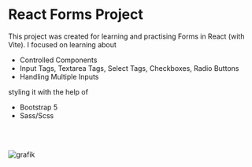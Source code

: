 # React Forms Project

This project was created for learning and practising Forms in React (with Vite).
I focused on learning about
<ul>
  <li>Controlled Components</li>
  <li>Input Tags, Textarea Tags, Select Tags, Checkboxes, Radio Buttons</li>
  <li>Handling Multiple Inputs</li>
</ul>
styling it with the help of 
<ul>
  <li>Bootstrap 5</li>
  <li>Sass/Scss</li>
</ul>
<br>
<br>


![grafik](https://github.com/kikarikiki/react-forms/assets/68593523/05379913-3fae-4a21-8173-316da1aece52)

